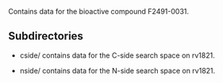 Contains data for the bioactive compound F2491-0031.

## Subdirectories

- cside/ contains data for the C-side search space on rv1821.

- nside/ contains data for the N-side search space on rv1821.

